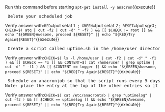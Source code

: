 Run this command before starting `apt-get install -y anacron`{{execute}}

<pre> Delete your scheduled job </pre>

Verify answer with:`RED=`tput setaf 1` ; GREEN=`tput setaf 2`; RESET=`tput sgr0`; CHECK=$( atq | cut -f2 | cut -d" " -f7 ) && [[ $CHECK != root ]] && echo "${GREEN}Awesome, proceed ${RESET}" || echo "${RED}Try Again${RESET}"`{{execute}}

<pre> Create a script called uptime.sh in the /home/user directory that records the current uptime of the system to the syslog file  `logger "$(uptime)"` and make sure that the script is executable </pre>

Verify answer with:`CHECK=$( ls -l /home/user | cut -f2 | cut -d" " -f1 ) && [[ $CHECK == *x ]] && CONTENT=$( cat /home/user | grep uptime | cut -d" " -f1 ) && [[ $CONTENT == logger ]] && echo "${GREEN}Awesome, proceed ${RESET}" || echo "${RED}Try Again${RESET}"`{{execute}}

<pre> Schedule an anacronjob so that the script runs every 5 days if it has not currently been run; make sure the *job* name is "uptimelog".
Note: place the entry at the top of the other entries so it is run first. Follow Syntax of using Tabs to seperate columns </pre>

Verify answer with:`CHECK=$( cat /etc/anacrontab | grep "uptimelog" | cut -f3 ) && [[ $CHECK == uptimelog ]] && echo "${GREEN}Awesome, proceed ${RESET}" || echo "${RED}Try Again${RESET}"`{{execute}}